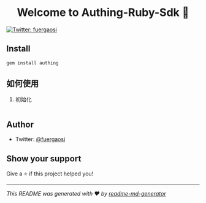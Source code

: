 <h1 align="center">Welcome to Authing-Ruby-Sdk 👋</h1>
<p>
  <a href="https://twitter.com/fuergaosi" target="_blank">
    <img alt="Twitter: fuergaosi" src="https://img.shields.io/twitter/follow/fuergaosi.svg?style=social" />
  </a>
</p>

## Install

```sh
gem install authing
```
## 如何使用
1. 初始化
```

```

## Author

* Twitter: [@fuergaosi](https://twitter.com/fuergaosi)

## Show your support

Give a ⭐️ if this project helped you!

***
_This README was generated with ❤️ by [readme-md-generator](https://github.com/kefranabg/readme-md-generator)_